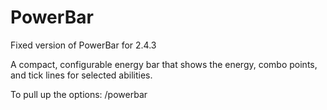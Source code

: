 # PowerBar
Fixed version of PowerBar for 2.4.3

A compact, configurable energy bar that shows the energy, combo points, and tick lines for selected abilities.

To pull up the options: /powerbar
